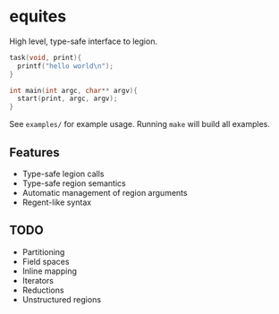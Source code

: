 equites
=======

High level, type-safe interface to legion. 

```cpp
task(void, print){
  printf("hello world\n");
}

int main(int argc, char** argv){
  start(print, argc, argv);
}
```

See `examples/` for example usage. Running `make` will build all examples.

## Features
- Type-safe legion calls
- Type-safe region semantics
- Automatic management of region arguments
- Regent-like syntax

## TODO
- Partitioning
- Field spaces
- Inline mapping
- Iterators
- Reductions
- Unstructured regions

